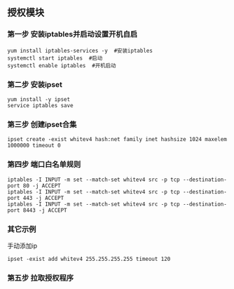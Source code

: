 ## 授权模块


### 第一步 安装iptables并启动设置开机自启

```
yum install iptables-services -y  #安装iptables
systemctl start iptables  #启动
systemctl enable iptables  #开机启动
```



### 第二步 安装ipset

```
yum install -y ipset
service iptables save 
```

### 第三步 创建ipset合集

```
ipset create -exist whitev4 hash:net family inet hashsize 1024 maxelem 1000000 timeout 0
```

### 第四步 端口白名单规则

```
iptables -I INPUT -m set --match-set whitev4 src -p tcp --destination-port 80 -j ACCEPT
iptables -I INPUT -m set --match-set whitev4 src -p tcp --destination-port 443 -j ACCEPT
iptables -I INPUT -m set --match-set whitev4 src -p tcp --destination-port 8443 -j ACCEPT
```

### 其它示例

手动添加ip
```
ipset -exist add whitev4 255.255.255.255 timeout 120
```

### 第五步 拉取授权程序